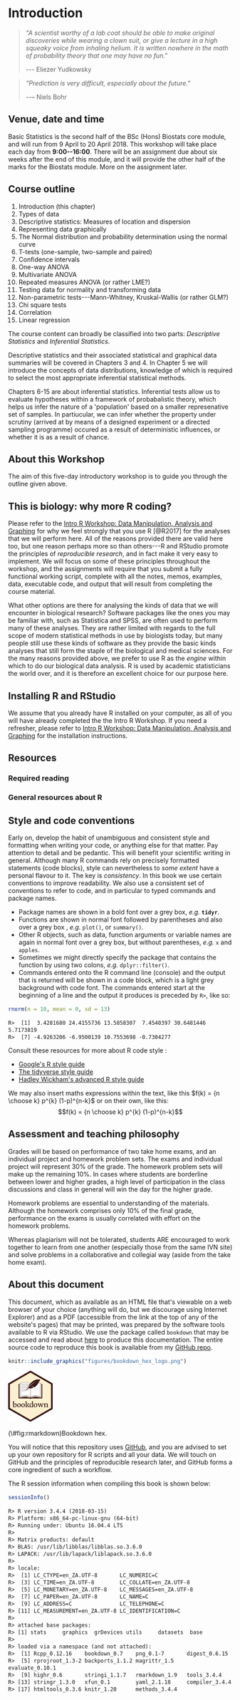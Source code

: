 # Introduction


> *"A scientist worthy of a lab coat should be able to make original discoveries while wearing a clown suit, or give a lecture in a high squeaky voice from inhaling helium. It is written nowhere in the math of probability theory that one may have no fun."*
>
> --- Eliezer Yudkowsky

> *"Prediction is very difficult, especially about the future."*
>
> --– Niels Bohr

<!-- ## Preliminaries -->



## Venue, date and time

Basic Statistics is the second half of the BSc (Hons) Biostats core module, and will run from 9 April to 20 April 2018. This workshop will take place each day from **9:00--16:00**. There will be an assignment due about six weeks after the end of this module, and it will provide the other half of the marks for the Biostats module. More on the assignment later.

## Course outline

1. Introduction (this chapter)
2. Types of data
3. Descriptive statistics: Measures of location and dispersion
4. Representing data graphically
5. The Normal distribution and probability determination using the normal curve
6. T-tests (one-sample, two-sample and paired)
7. Confidence intervals
8. One-way ANOVA
9. Multivariate ANOVA
10. Repeated measures ANOVA (or rather LME?)
11. Testing data for normality and transforming data
12. Non-parametric tests---Mann-Whitney, Kruskal-Wallis (or rather GLM?)
13. Chi square tests
14. Correlation
15. Linear regression

The course content can broadly be classified into two parts: *Descriptive Statistics* and *Inferential Statistics*.

Descriptive statistics and their associated statistical and graphical data summaries will be covered in Chapters 3 and 4. In Chapter 5 we will introduce the concepts of data distributions, knowledge of which is required to select the most appropriate inferential statistical methods. 

Chapters 6-15 are about inferential statistics. Inferential tests allow us to evaluate hypotheses within a framework of probabalistic theory, which helps us infer the nature of a 'population' based on a smaller represenative set of samples. In partiucular, we can infer whether the property under scrutiny (arrived at by means of a designed experiment or a directed sampling programme) occured as a result of deterministic influences, or whether it is as a result of chance. 

## About this Workshop

The aim of this five-day introductory workshop is to guide you through the outline given above.

<!-- AJS to update -->

## This is biology: why more R coding?

Please refer to the [Intro R Workshop: Data Manipulation, Analysis and Graphing](https://robwschlegel.github.io/Intro_R_Workshop/) for why we feel strongly that you use R [@R2017] for the analyses that we will perform here. All of the reasons provided there are valid here too, but one reason perhaps more so than others---R and RStudio promote the principles of *reproducible research*, and in fact make it very easy to implement. We will focus on some of these principles throughout the workshop, and the assignments will require that you submit a fully functional working script, complete with all the notes, memos, examples, data, executable code, and output that will result from completing the course material. 

What other options are there for analysing the kinds of data that we will encounter in biological research? Software packages like the ones you may be familiar with, such as Statistica and SPSS, are often used to perform many of these analyses. They are rather limited with regards to the full scope of modern statistical methods in use by biologists today, but many people still use these kinds of software as they provide the basic kinds analyses that still form the staple of the biological and medical sciences. For the many reasons provided above, we prefer to use R as the *engine* within which to do our biological data analysis. R is used by academic statisticians the world over, and it is therefore an excellent choice for our purpose here.

## Installing R and RStudio

We assume that you already have R installed on your computer, as all of you will have already completed the the Intro R Workshop. If you need a refresher, please refer to [Intro R Workshop: Data Manipulation, Analysis and Graphing](https://robwschlegel.github.io/Intro_R_Workshop/) for the installation instructions.

## Resources

<!-- AJS to update -->

### Required reading

### General resources about R

## Style and code conventions

Early on, develop the habit of unambiguous and consistent style and formatting when writing your code, or anything else for that matter. Pay attention to detail and be pedantic. This will benefit your scientific writing in general. Although many R commands rely on precisely formatted statements (code blocks), style can nevertheless to *some extent* have a personal flavour to it. The key is *consistency*. In this book we use certain conventions to improve readability. We also use a consistent set of conventions to refer to code, and in particular to typed commands and package names.

  * Package names are shown in a bold font over a grey box, *e.g.* __`tidyr`__.
  * Functions are shown in normal font followed by parentheses and also over a grey box , *e.g.* `plot()`, or `summary()`.
  * Other R objects, such as data, function arguments or variable names are again in normal font over a grey box, but without parentheses, *e.g.* `x` and `apples`.
  * Sometimes we might directly specify the package that contains the function by using two colons, *e.g.* `dplyr::filter()`.
  * Commands entered onto the R command line (console) and the output that is returned will be shown in a code block, which is a light grey background with code font. The commands entered start at the beginning of a line and the output it produces is preceded by `R>`, like so:


```r
rnorm(n = 10, mean = 0, sd = 13)
```

```
R>  [1]  3.4281680 24.4155736 13.5858307  7.4540397 30.6481446  5.7173819
R>  [7] -4.9263206 -6.9500139 10.7553698 -0.7304277
```

Consult these resources for more about R code style :

  * [Google's R style guide](https://google.github.io/styleguide/Rguide.xml)
  * [The tidyverse style guide](http://style.tidyverse.org)
  * [Hadley Wickham's advanced R style guide](http://adv-r.had.co.nz/Style.html)

We may also insert maths expressions within the text, like this $f(k) = {n \choose k} p^{k} (1-p)^{n-k}$ or on their own, like this: $$f(k) = {n \choose k} p^{k} (1-p)^{n-k}$$

## Assessment and teaching philosophy
Grades will be based on performance of two take home exams, and an individual project and homework problem sets. The exams and individual project will represent 30% of the grade. The homework problem sets will make up the remaining 10%. In cases where students are borderline between lower and higher grades, a high level of participation in the class discussions and class in general will win the day for the higher grade.

Homework problems are essential to understanding of the materials. Although the homework comprises only 10% of the final grade, performance on the exams is usually correlated with effort on the homework problems.

Whereas plagiarism will not be tolerated, students ARE encouraged to work together to learn from one another (especially those from the same IVN site) and solve problems in a collaborative and collegial way (aside from the take home exam).

## About this document

This document, which as available as an HTML file that's viewable on a web browser of your choice (anything will do, but we discourage using Internet Explorer) and as a PDF (accessible from the link at the top of any of the website's pages) that may be printed, was prepared by the software tools available to R via RStudio. We use the package called `bookdown` that may be accessed and read about [here](https://bookdown.org/yihui/bookdown/) to produce this documentation. The entire source code to reproduce this book is available from my [GitHub repo](https://github.com/ajsmit/Basic_stats).


```r
knitr::include_graphics("figures/bookdown_hex_logo.png")
```

<div class="figure">
<img src="figures/bookdown_hex_logo.png" alt="Bookdown hex." width="100" />
<p class="caption">(\#fig:rmarkdown)Bookdown hex.</p>
</div>

You will notice that this repository uses [GitHub](https://github.com), and you are advised to set up your own repository for R scripts and all your data. We will touch on GitHub and the principles of reproducible research later, and GitHub forms a core ingredient of such a workflow.

The R session information when compiling this book is shown below:

```r
sessionInfo()
```

```
R> R version 3.4.4 (2018-03-15)
R> Platform: x86_64-pc-linux-gnu (64-bit)
R> Running under: Ubuntu 16.04.4 LTS
R> 
R> Matrix products: default
R> BLAS: /usr/lib/libblas/libblas.so.3.6.0
R> LAPACK: /usr/lib/lapack/liblapack.so.3.6.0
R> 
R> locale:
R>  [1] LC_CTYPE=en_ZA.UTF-8       LC_NUMERIC=C              
R>  [3] LC_TIME=en_ZA.UTF-8        LC_COLLATE=en_ZA.UTF-8    
R>  [5] LC_MONETARY=en_ZA.UTF-8    LC_MESSAGES=en_ZA.UTF-8   
R>  [7] LC_PAPER=en_ZA.UTF-8       LC_NAME=C                 
R>  [9] LC_ADDRESS=C               LC_TELEPHONE=C            
R> [11] LC_MEASUREMENT=en_ZA.UTF-8 LC_IDENTIFICATION=C       
R> 
R> attached base packages:
R> [1] stats     graphics  grDevices utils     datasets  base     
R> 
R> loaded via a namespace (and not attached):
R>  [1] Rcpp_0.12.16    bookdown_0.7    png_0.1-7       digest_0.6.15  
R>  [5] rprojroot_1.3-2 backports_1.1.2 magrittr_1.5    evaluate_0.10.1
R>  [9] highr_0.6       stringi_1.1.7   rmarkdown_1.9   tools_3.4.4    
R> [13] stringr_1.3.0   xfun_0.1        yaml_2.1.18     compiler_3.4.4 
R> [17] htmltools_0.3.6 knitr_1.20      methods_3.4.4
```


